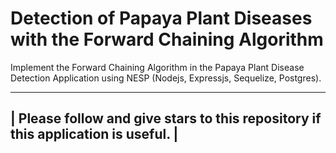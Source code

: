 # Detection of Papaya Plant Diseases with the Forward Chaining Algorithm
Implement the Forward Chaining Algorithm in the Papaya Plant Disease Detection Application using NESP (Nodejs, Expressjs, Sequelize, Postgres).

------------------------------------------------------------------------------------
|  Please follow and give stars to this repository if this application is useful.  |
------------------------------------------------------------------------------------
